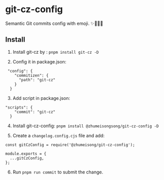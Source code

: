 # git-cz-config

Semantic Git commits config with emoji. ✨🐛💄💚

## Install

1. Install git-cz by : `pnpm install git-cz -D`

2. Config it in package.json:
```
 "config": {
    "commitizen": {
      "path": "git-cz"
    }
  }
```

3. Add script in package.json:

```
"scripts": {
    "commit": "git-cz"
  }
```

4. Install git-cz-config: `pnpm install @zhumeisongsong/git-cz-config -D`

5. Create a `changelog.config.cjs` file and add:

```
const gitCzConfig = require('@zhumeisong/git-cz-config');

module.exports = {
  ...gitCzConfig,
};

```

6. Run `pnpm run commit` to submit the change.
